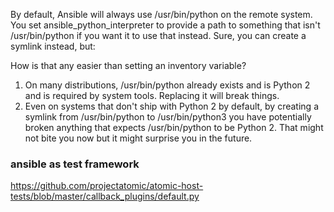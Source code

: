 By default, Ansible will always use /usr/bin/python on the remote system.
You set ansible_python_interpreter to provide a path to something that isn't
/usr/bin/python if you want it to use that instead. Sure, you can create a
symlink instead, but:

How is that any easier than setting an inventory variable?
1. On many distributions, /usr/bin/python already exists and is Python 2 and is
required by system tools. Replacing it will break things.
1. Even on systems that don't ship with Python 2 by default, by creating a
symlink from /usr/bin/python to /usr/bin/python3 you have potentially broken
anything that expects /usr/bin/python to be Python 2. That might not bite
you now but it might surprise you in the future.

### ansible as test framework
https://github.com/projectatomic/atomic-host-tests/blob/master/callback_plugins/default.py


